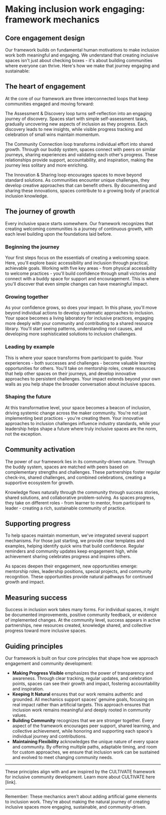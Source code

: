 # Making inclusion work engaging: framework mechanics

## Core engagement design

Our framework builds on fundamental human motivations to make inclusion work both meaningful and engaging. We understand that creating inclusive spaces isn't just about checking boxes - it's about building communities where everyone can thrive. Here's how we make that journey engaging and sustainable:

## The heart of engagement

At the core of our framework are three interconnected loops that keep communities engaged and moving forward:

The Assessment & Discovery loop turns self-reflection into an engaging journey of discovery. Spaces start with simple self-assessment tasks, gradually uncovering new aspects of inclusion as they progress. Each discovery leads to new insights, while visible progress tracking and celebration of small wins maintain momentum.

The Community Connection loop transforms individual effort into shared growth. Through our buddy system, spaces connect with peers on similar journeys, sharing experiences and validating each other's progress. These relationships provide support, accountability, and inspiration, making the journey less solitary and more enriching.

The Innovation & Sharing loop encourages spaces to move beyond standard solutions. As communities encounter unique challenges, they develop creative approaches that can benefit others. By documenting and sharing these innovations, spaces contribute to a growing body of practical inclusion knowledge.

## The journey of growth

Every inclusive space starts somewhere. Our framework recognizes that creating welcoming communities is a journey of continuous growth, with each level building upon the foundations laid before.

### Beginning the journey
Your first steps focus on the essentials of creating a welcoming space. Here, you'll explore basic accessibility and inclusion through practical, achievable goals. Working with five key areas - from physical accessibility to welcome practices - you'll build confidence through small victories and connect with a buddy space for support and encouragement. This is where you'll discover that even simple changes can have meaningful impact.

### Growing together
As your confidence grows, so does your impact. In this phase, you'll move beyond individual actions to develop systematic approaches to inclusion. Your space becomes a living laboratory for inclusive practices, engaging more deeply with your community and contributing to a shared resource library. You'll start seeing patterns, understanding root causes, and developing more sophisticated solutions to inclusion challenges.

### Leading by example
This is where your space transforms from participant to guide. Your experiences - both successes and challenges - become valuable learning opportunities for others. You'll take on mentorship roles, create resources that help other spaces on their journeys, and develop innovative approaches to persistent challenges. Your impact extends beyond your own walls as you help shape the broader conversation about inclusive spaces.

### Shaping the future
At this transformative level, your space becomes a beacon of inclusion, driving systemic change across the maker community. You're not just implementing best practices - you're creating them. Your innovative approaches to inclusion challenges influence industry standards, while your leadership helps shape a future where truly inclusive spaces are the norm, not the exception.

## Community activation

The power of our framework lies in its community-driven nature. Through the buddy system, spaces are matched with peers based on complementary strengths and challenges. These partnerships foster regular check-ins, shared challenges, and combined celebrations, creating a supportive ecosystem for growth.

Knowledge flows naturally through the community through success stories, shared solutions, and collaborative problem-solving. As spaces progress, they take on different roles - from learner to mentor, from participant to leader - creating a rich, sustainable community of practice.

## Supporting progress

To help spaces maintain momentum, we've integrated several support mechanisms. For those just starting, we provide clear templates and examples, helping identify quick wins that build confidence. Regular reminders and community updates keep engagement high, while achievement sharing celebrates progress and inspires others.

As spaces deepen their engagement, new opportunities emerge: mentorship roles, leadership positions, special projects, and community recognition. These opportunities provide natural pathways for continued growth and impact.

## Measuring success

Success in inclusion work takes many forms. For individual spaces, it might be documented improvements, positive community feedback, or evidence of implemented changes. At the community level, success appears in active partnerships, new resources created, knowledge shared, and collective progress toward more inclusive spaces.

## Guiding principles

Our framework is built on four core principles that shape how we approach engagement and community development:
- **Making Progress Visible** emphasizes the power of transparency and awareness. Through clear tracking, regular updates, and celebration points, spaces can see their growth and impact, fostering accountability and inspiration.
- **Keeping It Natural** ensures that our work remains authentic and grounded. All mechanics support spaces' genuine goals, focusing on real impact rather than artificial targets. This approach ensures that inclusion work remains meaningful and deeply rooted in community values.
- **Building Community** recognizes that we are stronger together. Every aspect of the framework encourages peer support, shared learning, and collective achievement, while honoring and supporting each space's individual journey and contributions.
- **Maintaining Flexibility** acknowledges the unique nature of every space and community. By offering multiple paths, adaptable timing, and room for custom approaches, we ensure that inclusion work can be sustained and evolved to meet changing community needs.

--- 

These principles align with and are inspired by the CULTIVATE framework for inclusive community development. Learn more about CULTIVATE here [link].

---

Remember: These mechanics aren't about adding artificial game elements to inclusion work. They're about making the natural journey of creating inclusive spaces more engaging, sustainable, and community-driven.
